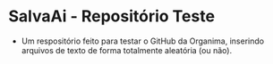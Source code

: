# SalvaAi - Repositório Teste

- Um respositório feito para testar o GitHub da Organima, inserindo arquivos de texto de forma totalmente aleatória (ou não).

